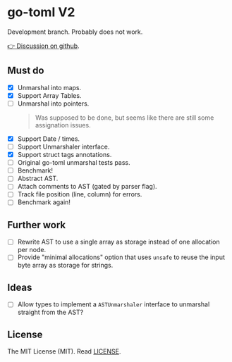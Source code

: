 # go-toml V2

Development branch. Probably does not work.

[👉 Discussion on github](https://github.com/pelletier/go-toml/discussions/471).

## Must do

- [x] Unmarshal into maps.
- [x] Support Array Tables.
- [ ] Unmarshal into pointers.  
  > Was supposed to be done, but seems like there are still some assignation
  > issues.
- [x] Support Date / times.
- [ ] Support Unmarshaler interface.
- [x] Support struct tags annotations.
- [ ] Original go-toml unmarshal tests pass.
- [ ] Benchmark!
- [ ] Abstract AST.
- [ ] Attach comments to AST (gated by parser flag).
- [ ] Track file position (line, column) for errors.
- [ ] Benchmark again!

## Further work

- [ ] Rewrite AST to use a single array as storage instead of one allocation per
      node.
- [ ] Provide "minimal allocations" option that uses `unsafe` to reuse the input
      byte array as storage for strings.

## Ideas

- [ ] Allow types to implement a `ASTUnmarshaler` interface to unmarshal
      straight from the AST?

## License

The MIT License (MIT). Read [LICENSE](LICENSE).

